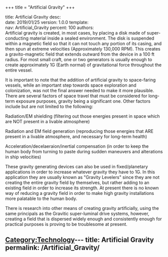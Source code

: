 +++
title = "Artificial Gravity"
+++

title:		Artificial Gravity
desc:		
date:		2019/01/25
version:	1.0.0
template:	
nav:		Artificial_Gravity
percent:	100
authors:	
Artificial gravity is created, in most cases, by placing a disk made of
super-conducting material inside a sealed environment. The disk is
suspended within a magnetic field so that it can not touch any portion
of its casing, and then spun at extreme velocities (Approximately
130,000 RPM). This creates a gravito-magnetic field that extends outward
from the device in a 100 ft radius. For most small craft, one or two
generators is usually enough to create approximately 1G (Earth normal)
of gravitational force throughout the entire vessel.

It is important to note that the addition of artificial gravity to
space-faring vessels, while an important step towards space exploration
and colonization, was not the final answer needed to make it more
plausible. There are several factors of space travel that must be
considered for long-term exposure purposes, gravity being a significant
one. Other factors include but are not limited to the following:

Radiation/EM shielding (filtering out those energies present in space
which are NOT present in a livable atmosphere)

Radiation and EM field generation (reproducing those energies that ARE
present in a livable atmosphere, and necessary for long-term health)

Acceleration/decelaeraion/inertial compensation (in order to keep the
human body from turning to paste during sudden maneuvers and alterations
in ship velocities)

These gravity generating devices can also be used in fixed/planetary
applications in order to increase whatever gravity they have to 1G. In
this application they are usually known as "Gravity Levelers" since they
are not creating the entire gravity field by themselves, but rather
adding to an existing field in order to increase its strength. At
present there is no known way of reducing a gravity field in order to
make high gravity installations more palatable to the human body.

There is research into other means of creating gravity artificially,
using the same principals as the Gravitic super-luminal drive systems,
however, creating a field that is dispersed widely enough and
consistently enough for practical purposes is proving to be troublesome
at present.

[Category:Technology](Category:Technology "wikilink")---
title: Artificial Gravity
permalink: /Artificial_Gravity/
---

